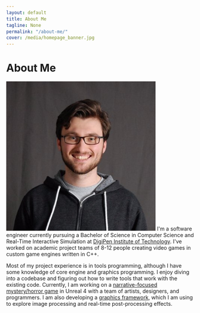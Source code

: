 ```yaml
---
layout: default
title: About Me
tagline: None
permalink: "/about-me/"
cover: /media/homepage_banner.jpg
---
```


<h1 class="top-text">About Me</h1>

<p>
    <img class="profile-pic" src="/media/profile_pic.jpg">
    I'm a software engineer currently pursuing a Bachelor of Science in Computer Science and Real-Time Interactive Simulation at <a href=https://www.digipen.edu>DigiPen Institute of Technology</a>.
    I've worked on academic project teams of 8-12 people creating video games in custom game engines written in C++.
</p>

<p>
    Most of my project experience is in tools programming, although I have some knowledge of core engine and graphics programming.
    I enjoy diving into a codebase and figuring out how to write tools that work with the existing code.
    Currently, I am working on a <a href=https://www.youtube.com/watch?v=LPV8HeLMVfY>narrative-focused mystery/horror game</a> in Unreal 4 with a team of artists, designers, and programmers.
    I am also developing a <a href=https://github.com/nicholasammann/elba>graphics framework</a>, which I am using to explore image processing and real-time post-processing effects.
</p>

<!--
<p>
    Lately, I have taken an interest in UI/UX design. I am developing a <a href="http://nickammann.com/">GUI for Perforce</a>, targeted towards game developers that might benefit from a directed source control workflow.
</p>
-->